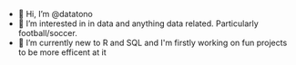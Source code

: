 - 👋 Hi, I’m @datatono
- 👀 I’m interested in in data and anything data related. Particularly football/soccer.
- 🌱 I’m currently new to R and SQL and I'm firstly working on fun projects to be more efficent at it

<!---
datatono/datatono is a ✨ special ✨ repository because its `README.md` (this file) appears on your GitHub profile.
You can click the Preview link to take a look at your changes.
--->
